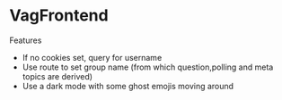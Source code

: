 # VagFrontend

Features
- If no cookies set, query for username
- Use route to set group name (from which question,polling and meta topics are derived)
- Use a dark mode with some ghost emojis moving around
